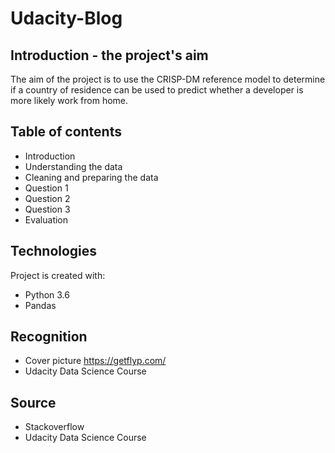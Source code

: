 # Udacity-Blog

## Introduction - the project's aim
The aim of the project is to use the CRISP-DM reference model to determine if a country of residence can be used to predict whether a developer is more likely work from home.

## Table of contents
* Introduction
* Understanding the data
* Cleaning and preparing the data
* Question 1
* Question 2
* Question 3
* Evaluation

## Technologies
Project is created with:
* Python 3.6
* Pandas

## Recognition
* Cover picture https://getflyp.com/
* Udacity Data Science Course

## Source
* Stackoverflow
* Udacity Data Science Course
